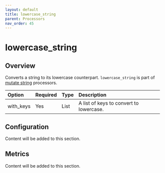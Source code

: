 ```yaml
---
layout: default
title: lowercase_string
parent: Processors
nav_order: 45
---
```


# lowercase_string

## Overview

Converts a string to its lowercase counterpart. `lowercase_string` is part of [mutate string](https://github.com/opensearch-project/data-prepper/tree/main/data-prepper-plugins/mutate-string-processors#mutate-string-processors) processors.

Option | Required | Type | Description
:--- | :--- | :--- | :---
with_keys | Yes | List | A list of keys to convert to lowercase.

## Configuration

Content will be added to this section.

## Metrics

Content will be added to this section.
